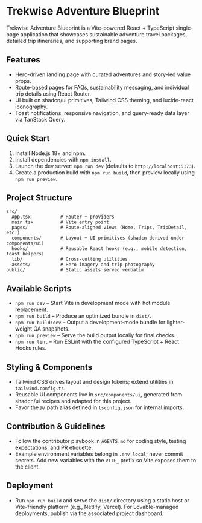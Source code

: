# Trekwise Adventure Blueprint

Trekwise Adventure Blueprint is a Vite-powered React + TypeScript single-page application that showcases sustainable adventure travel packages, detailed trip itineraries, and supporting brand pages.

## Features
- Hero-driven landing page with curated adventures and story-led value props.
- Route-based pages for FAQs, sustainability messaging, and individual trip details using React Router.
- UI built on shadcn/ui primitives, Tailwind CSS theming, and lucide-react iconography.
- Toast notifications, responsive navigation, and query-ready data layer via TanStack Query.

## Quick Start
1. Install Node.js 18+ and npm.
2. Install dependencies with `npm install`.
3. Launch the dev server: `npm run dev` (defaults to `http://localhost:5173`).
4. Create a production build with `npm run build`, then preview locally using `npm run preview`.

## Project Structure
```text
src/
  App.tsx           # Router + providers
  main.tsx          # Vite entry point
  pages/            # Route-aligned views (Home, Trips, TripDetail, etc.)
  components/       # Layout + UI primitives (shadcn-derived under components/ui)
  hooks/            # Reusable React hooks (e.g., mobile detection, toast helpers)
  lib/              # Cross-cutting utilities
  assets/           # Hero imagery and trip photography
public/             # Static assets served verbatim
```

## Available Scripts
- `npm run dev` – Start Vite in development mode with hot module replacement.
- `npm run build` – Produce an optimized bundle in `dist/`.
- `npm run build:dev` – Output a development-mode bundle for lighter-weight QA snapshots.
- `npm run preview` – Serve the build output locally for final checks.
- `npm run lint` – Run ESLint with the configured TypeScript + React Hooks rules.

## Styling & Components
- Tailwind CSS drives layout and design tokens; extend utilities in `tailwind.config.ts`.
- Reusable UI components live in `src/components/ui`, generated from shadcn/ui recipes and adapted for this project.
- Favor the `@/` path alias defined in `tsconfig.json` for internal imports.

## Contribution & Guidelines
- Follow the contributor playbook in `AGENTS.md` for coding style, testing expectations, and PR etiquette.
- Example environment variables belong in `.env.local`; never commit secrets. Add new variables with the `VITE_` prefix so Vite exposes them to the client.

## Deployment
- Run `npm run build` and serve the `dist/` directory using a static host or Vite-friendly platform (e.g., Netlify, Vercel). For Lovable-managed deployments, publish via the associated project dashboard.
